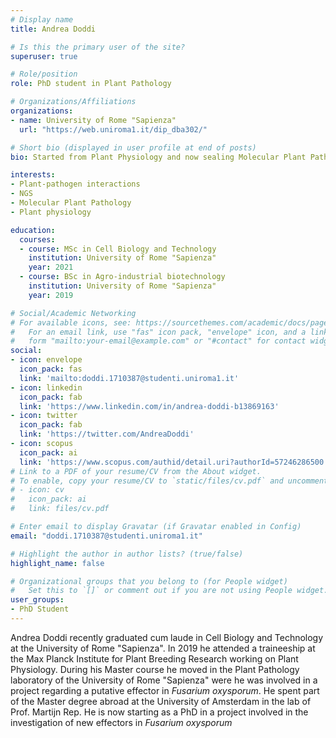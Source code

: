 ```yaml
---
# Display name
title: Andrea Doddi

# Is this the primary user of the site?
superuser: true

# Role/position
role: PhD student in Plant Pathology

# Organizations/Affiliations
organizations:
- name: University of Rome "Sapienza" 
  url: "https://web.uniroma1.it/dip_dba302/"

# Short bio (displayed in user profile at end of posts)
bio: Started from Plant Physiology and now sealing Molecular Plant Pathology with a focus on effector molecules in Fusarium oxysporum.

interests:
- Plant-pathogen interactions
- NGS
- Molecular Plant Pathology
- Plant physiology

education:
  courses:
  - course: MSc in Cell Biology and Technology
    institution: University of Rome "Sapienza"
    year: 2021
  - course: BSc in Agro-industrial biotechnology
    institution: University of Rome "Sapienza"
    year: 2019

# Social/Academic Networking
# For available icons, see: https://sourcethemes.com/academic/docs/page-builder/#icons
#   For an email link, use "fas" icon pack, "envelope" icon, and a link in the
#   form "mailto:your-email@example.com" or "#contact" for contact widget.
social:
- icon: envelope
  icon_pack: fas
  link: 'mailto:doddi.1710387@studenti.uniroma1.it'
- icon: linkedin
  icon_pack: fab
  link: 'https://www.linkedin.com/in/andrea-doddi-b13869163'
- icon: twitter
  icon_pack: fab
  link: 'https://twitter.com/AndreaDoddi'
- icon: scopus
  icon_pack: ai
  link: 'https://www.scopus.com/authid/detail.uri?authorId=57246286500'
# Link to a PDF of your resume/CV from the About widget.
# To enable, copy your resume/CV to `static/files/cv.pdf` and uncomment the lines below.
# - icon: cv
#   icon_pack: ai
#   link: files/cv.pdf

# Enter email to display Gravatar (if Gravatar enabled in Config)
email: "doddi.1710387@studenti.uniroma1.it"

# Highlight the author in author lists? (true/false)
highlight_name: false

# Organizational groups that you belong to (for People widget)
#   Set this to `[]` or comment out if you are not using People widget.
user_groups:
- PhD Student
---
```


Andrea Doddi recently graduated cum laude in Cell Biology and Technology at the University of Rome "Sapienza". In 2019 he attended a traineeship at the Max Planck Institute for Plant Breeding Research working on Plant Physiology. During his Master course he moved in the Plant Pathology laboratory of the University of Rome "Sapienza" were he was involved in a project regarding a putative effector in *Fusarium oxysporum*. He spent part of the Master degree abroad at the University of Amsterdam in the lab of Prof. Martijn Rep. He is now starting as a PhD in a project involved in the investigation of new effectors in *Fusarium oxysporum* 

